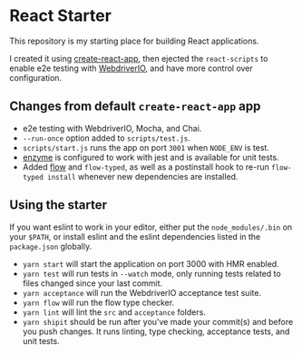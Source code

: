# React Starter

This repository is my starting place for building React applications.

I created it using [create-react-app](https://github.com/facebookincubator/create-react-app), then ejected
the `react-scripts` to enable e2e testing with [WebdriverIO](http://webdriver.io/), and have more control
over configuration.

## Changes from default `create-react-app` app

* e2e testing with WebdriverIO, Mocha, and Chai.
* `--run-once` option added to `scripts/test.js`.
* `scripts/start.js` runs the app on port `3001` when `NODE_ENV` is test.
* [enzyme](https://github.com/airbnb/enzyme) is configured to work with jest and is available for unit tests.
* Added [flow](https://flowtype.org/) and `flow-typed`, as well as a postinstall hook to re-run `flow-typed install`
  whenever new dependencies are installed.

## Using the starter

If you want eslint to work in your editor, either put the `node_modules/.bin` on your `$PATH`,
or install eslint and the eslint dependencies listed in the `package.json` globally.

* `yarn start` will start the application on port 3000 with HMR enabled.
* `yarn test` will run tests in `--watch` mode, only running tests related to files changed since your last commit.
* `yarn acceptance` will run the WebdriverIO acceptance test suite.
* `yarn flow` will run the flow type checker.
* `yarn lint` will lint the `src` and `acceptance` folders.
* `yarn shipit` should be run after you've made your commit(s) and before you push changes. It runs
  linting, type checking, acceptance tests, and unit tests.
